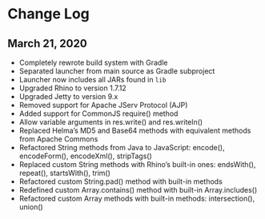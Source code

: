 # Change Log

## March 21, 2020

* Completely rewrote build system with Gradle
* Separated launcher from main source as Gradle subproject
* Launcher now includes all JARs found in `lib`
* Upgraded Rhino to version 1.7.12
* Upgraded Jetty to version 9.x
* Removed support for Apache JServ Protocol (AJP)
* Added support for CommonJS require() method
* Allow variable arguments in res.write() and res.writeln()
* Replaced Helma’s MD5 and Base64 methods with equivalent methods from Apache Commons
* Refactored String methods from Java to JavaScript: encode(), encodeForm(), encodeXml(), stripTags()
* Replaced custom String methods with Rhino’s built-in ones: endsWith(), repeat(), startsWith(), trim()
* Refactored custom String.pad() method with built-in methods
* Redefined custom Array.contains() method with built-in Array.includes()
* Refactored custom Array methods with built-in methods: intersection(), union()

